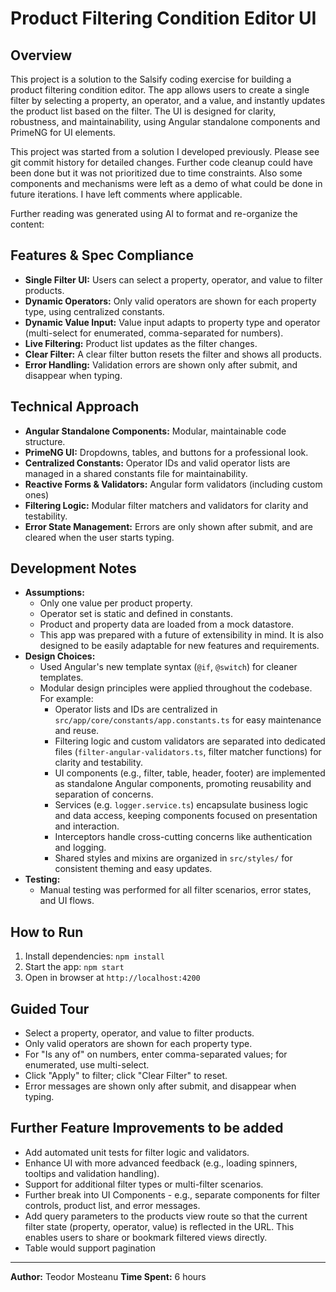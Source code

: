 # Product Filtering Condition Editor UI

## Overview

This project is a solution to the Salsify coding exercise for building a product filtering condition editor. The app allows users to create a single filter by selecting a property, an operator, and a value, and instantly updates the product list based on the filter. The UI is designed for clarity, robustness, and maintainability, using Angular standalone components and PrimeNG for UI elements.

This project was started from a solution I developed previously. Please see git commit history for detailed changes. Further code cleanup could have been done but it was not prioritized due to time constraints. Also some components and mechanisms were left as a demo of what could be done in future iterations. I have left comments where applicable.

Further reading was generated using AI to format and re-organize the content:

## Features & Spec Compliance

- **Single Filter UI:** Users can select a property, operator, and value to filter products.
- **Dynamic Operators:** Only valid operators are shown for each property type, using centralized constants.
- **Dynamic Value Input:** Value input adapts to property type and operator (multi-select for enumerated, comma-separated for numbers).
- **Live Filtering:** Product list updates as the filter changes.
- **Clear Filter:** A clear filter button resets the filter and shows all products.
- **Error Handling:** Validation errors are shown only after submit, and disappear when typing.

## Technical Approach

- **Angular Standalone Components:** Modular, maintainable code structure.
- **PrimeNG UI:** Dropdowns, tables, and buttons for a professional look.
- **Centralized Constants:** Operator IDs and valid operator lists are managed in a shared constants file for maintainability.
- **Reactive Forms & Validators:** Angular form validators (including custom ones)
- **Filtering Logic:** Modular filter matchers and validators for clarity and testability.
- **Error State Management:** Errors are only shown after submit, and are cleared when the user starts typing.

## Development Notes

- **Assumptions:**
  - Only one value per product property.
  - Operator set is static and defined in constants.
  - Product and property data are loaded from a mock datastore.
  - This app was prepared with a future of extensibility in mind. It is also designed to be easily adaptable for new features and requirements.
- **Design Choices:**
  - Used Angular's new template syntax (`@if`, `@switch`) for cleaner templates.
  - Modular design principles were applied throughout the codebase. For example:
    - Operator lists and IDs are centralized in `src/app/core/constants/app.constants.ts` for easy maintenance and reuse.
    - Filtering logic and custom validators are separated into dedicated files (`filter-angular-validators.ts`, filter matcher functions) for clarity and testability.
    - UI components (e.g., filter, table, header, footer) are implemented as standalone Angular components, promoting reusability and separation of concerns.
    - Services (e.g. `logger.service.ts`) encapsulate business logic and data access, keeping components focused on presentation and interaction.
    - Interceptors handle cross-cutting concerns like authentication and logging.
    - Shared styles and mixins are organized in `src/styles/` for consistent theming and easy updates.
- **Testing:**
  - Manual testing was performed for all filter scenarios, error states, and UI flows.

## How to Run

1. Install dependencies: `npm install`
2. Start the app: `npm start`
3. Open in browser at `http://localhost:4200`

## Guided Tour

- Select a property, operator, and value to filter products.
- Only valid operators are shown for each property type.
- For "Is any of" on numbers, enter comma-separated values; for enumerated, use multi-select.
- Click "Apply" to filter; click "Clear Filter" to reset.
- Error messages are shown only after submit, and disappear when typing.

## Further Feature Improvements to be added

- Add automated unit tests for filter logic and validators.
- Enhance UI with more advanced feedback (e.g., loading spinners, tooltips and validation handling).
- Support for additional filter types or multi-filter scenarios.
- Further break into UI Components - e.g., separate components for filter controls, product list, and error messages.
- Add query parameters to the products view route so that the current filter state (property, operator, value) is reflected in the URL. This enables users to share or bookmark filtered views directly.
- Table would support pagination

---

**Author:** Teodor Mosteanu
**Time Spent:** 6 hours
